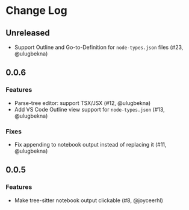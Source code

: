 # Change Log

## Unreleased

- Support Outline and Go-to-Definition for `node-types.json` files (#23, @ulugbekna)

## 0.0.6

### Features

- Parse-tree editor: support TSX/JSX (#12, @ulugbekna)
- Add VS Code Outline view support for `node-types.json` (#13, @ulugbekna)

### Fixes

- Fix appending to notebook output instead of replacing it (#11, @ulugbekna)

## 0.0.5

### Features

- Make tree-sitter notebook output clickable (#8, @joyceerhl)
